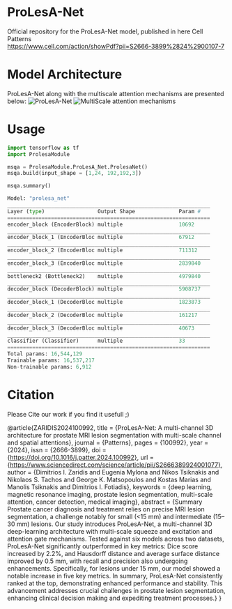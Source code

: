 # ProLesA-Net
Official repository for the ProLesA-Net model, published in here Cell Patterns  
https://www.cell.com/action/showPdf?pii=S2666-3899%2824%2900107-7

# Model Architecture
ProLesA-Net along with the multiscale attention mechanisms are presented below:
![ProLesA-Net](ModelMaterials/ProlesaNet.png)
![MultiScale attention mechanisms](ModelMaterials/components.png)

# Usage
```python
import tensorflow as tf
import ProlesaModule

msqa = ProlesaModule.ProLesA_Net.ProlesaNet()
msqa.build(input_shape = [1,24, 192,192,3])

msqa.summary()

Model: "prolesa_net"
_________________________________________________________________
Layer (type)                 Output Shape              Param #   
=================================================================
encoder_block (EncoderBlock) multiple                  10692     
_________________________________________________________________
encoder_block_1 (EncoderBloc multiple                  67912     
_________________________________________________________________
encoder_block_2 (EncoderBloc multiple                  711312    
_________________________________________________________________
encoder_block_3 (EncoderBloc multiple                  2839840   
_________________________________________________________________
bottleneck2 (Bottleneck2)    multiple                  4979840   
_________________________________________________________________
decoder_block (DecoderBlock) multiple                  5908737   
_________________________________________________________________
decoder_block_1 (DecoderBloc multiple                  1823873   
_________________________________________________________________
decoder_block_2 (DecoderBloc multiple                  161217    
_________________________________________________________________
decoder_block_3 (DecoderBloc multiple                  40673     
_________________________________________________________________
classifier (Classifier)      multiple                  33        
=================================================================
Total params: 16,544,129
Trainable params: 16,537,217
Non-trainable params: 6,912
```
# Citation
Please Cite our work if you find it usefull ;)

@article{ZARIDIS2024100992,
title = {ProLesA-Net: A multi-channel 3D architecture for prostate MRI lesion segmentation with multi-scale channel and spatial attentions},
journal = {Patterns},
pages = {100992},
year = {2024},
issn = {2666-3899},
doi = {https://doi.org/10.1016/j.patter.2024.100992},
url = {https://www.sciencedirect.com/science/article/pii/S2666389924001077},
author = {Dimitrios I. Zaridis and Eugenia Mylona and Nikos Tsiknakis and Nikolaos S. Tachos and George K. Matsopoulos and Kostas Marias and Manolis Tsiknakis and Dimitrios I. Fotiadis},
keywords = {deep learning, magnetic resonance imaging, prostate lesion segmentation, multi-scale attention, cancer detection, medical imaging},
abstract = {Summary
Prostate cancer diagnosis and treatment relies on precise MRI lesion segmentation, a challenge notably for small (<15 mm) and intermediate (15–30 mm) lesions. Our study introduces ProLesA-Net, a multi-channel 3D deep-learning architecture with multi-scale squeeze and excitation and attention gate mechanisms. Tested against six models across two datasets, ProLesA-Net significantly outperformed in key metrics: Dice score increased by 2.2%, and Hausdorff distance and average surface distance improved by 0.5 mm, with recall and precision also undergoing enhancements. Specifically, for lesions under 15 mm, our model showed a notable increase in five key metrics. In summary, ProLesA-Net consistently ranked at the top, demonstrating enhanced performance and stability. This advancement addresses crucial challenges in prostate lesion segmentation, enhancing clinical decision making and expediting treatment processes.}
}
